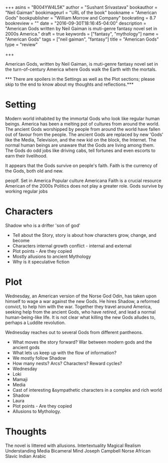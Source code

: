 +++
asins = "B004YW4L5K"
author = "Sushant Srivastava"
bookauthor = "Neil Gaiman"
bookimageurl = "URL of the book"
bookname = "American Gods"
bookpublisher = "William Morrow and Company"
bookrating = 8.7
bookreview = ""
date = "2016-09-30T18:16:45-04:00"
description = "American Gods written by Neil Gaiman is muti-genre fantasy novel set in 2000s America."
draft = true
keywords = ["fantasy", "mythology"]
name = "American Gods"
tags = ["neil gaiman", "fantasy"]
title = "American Gods"
type = "review"

+++

American Gods, written by Neil Gaiman, is muti-genre fantasy novel set in the turn-of-century America where
Gods walk the Earth with the mortals.

*** There are spoilers in the Settings as well as the Plot sections; please skip to the end to know about my thoughts and reflections.***

 Setting
=====================
Modern world inhabited by the immortal Gods who look like regular human beings.
America has been a melting pot of cultures from around the world. The ancient Gods
worshipped by people from around the world have fallen out of favour from the
people. The ancient Gods are replaced by new 'Gods' like the Media, Television, and
the new kid on the block, the Internet. The normal human beings are unaware that
the Gods are living among them. The Gods do odd jobs like driving cabs, tell fortunes
and even escorts to earn their livelihood.


It appears that the Gods survive on people's faith. Faith is the currency of the
Gods, both old and new.

peoplf.
Set in America
Popular culture
Americana
Faith is a crucial resource
American of the 2000s
Politics does not play a greater role.
Gods survive by working regular jobs

Characters
===========
Shadow who is a drifter 'son of god'
* Tell about the Story, story is about how characters grow, change, and become
* Characters internal growth conflict - internal and external
* Plot points - Are they copied
* Mostly allusions to ancient Mythology
* Why is it speculative fiction

Plot
====
Wednesday, an American version of the Norse God Odin, has taken upon himself to wage a war against the new Gods. He hires Shadow, a reformed convict, to help him with the war. Together they travel around America, seeking help from the ancient Gods, who have *retired*, and lead a normal human-being-like life. It is not clear what killing the new Gods alludes to, perhaps a Luddite revolution.

Wednesday reaches out to several Gods from different pantheons.

* What moves the story forward?
War between modern gods and the ancient gods
* What lets us keep up with the flow of information?
* We mostly follow Shadow
* How many nests? Arcs? Characters? Reward cycles?
* Wednesday
* Loki
* Mamaji
* Media
* Cast of interesting &sympathetic characters in a complex and rich world
* Shadow
* Laura
* Plot points - Are they copied
* Allusions to Mythology.

Thoughts
========
The novel is littered with allusions.
Intertextuality
Magical Realism
Understanding Media
Bicameral Mind
Joseph Campbell
Norse
African
Slavic
Indian
Arabic
